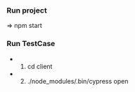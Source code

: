 

###  Run project
=> npm start

###  Run TestCase
- 1. cd client
- 2. ./node_modules/.bin/cypress open


